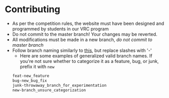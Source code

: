 # Contributing
* As per the competition rules, the website must have been designed and programmed by students in our VRC program
* Do not commit to the master branch! Your changes may be reverted.
* All modifications must be made in a new branch, *do not commit to master branch*
* Follow branch naming similarly to [this](https://stackoverflow.com/a/6065944/9367643), but replace slashes with '-'
  * Here are some examples of generalized valid branch names. If you're not sure whether to categorize it as a feature, bug, or junk, prefix it with `new`
  ```bash
  feat-new_feature
  bug-new_bug_fix
  junk-throwaway_branch_for_experimentation
  new-branch_unsure_categorization
  ```
